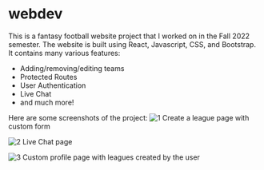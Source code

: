 # webdev

This is a fantasy football website project that I worked on in the Fall 2022 semester. 
The website is built using React, Javascript, CSS, and Bootstrap. 
It contains many various features:
- Adding/removing/editing teams
- Protected Routes
- User Authentication
- Live Chat
- and much more!

Here are some screenshots of the project:
![1](https://user-images.githubusercontent.com/69475242/221649507-945305a6-a8bc-4adf-b7dd-f3331910b9ed.png "1")
Create a league page with custom form

![2](https://user-images.githubusercontent.com/69475242/221649517-a01543c9-ab01-4644-90be-f98cd1238286.png "2")
Live Chat page

![3](https://user-images.githubusercontent.com/69475242/221649519-32ae11f6-ec66-4419-bc0e-eb96f6f5e1fd.png "3")
Custom profile page with leagues created by the user
